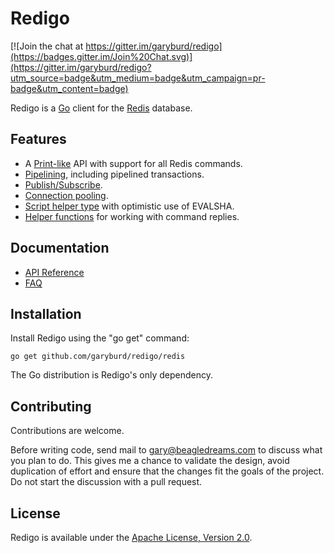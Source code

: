 Redigo
======

[![Join the chat at https://gitter.im/garyburd/redigo](https://badges.gitter.im/Join%20Chat.svg)](https://gitter.im/garyburd/redigo?utm_source=badge&utm_medium=badge&utm_campaign=pr-badge&utm_content=badge)

Redigo is a [Go](http://golang.org/) client for the [Redis](http://redis.io/) database.

Features
-------

* A [Print-like](http://godoc.org/github.com/garyburd/redigo/redis#hdr-Executing_Commands) API with support for all Redis commands.
* [Pipelining](http://godoc.org/github.com/garyburd/redigo/redis#hdr-Pipelining), including pipelined transactions.
* [Publish/Subscribe](http://godoc.org/github.com/garyburd/redigo/redis#hdr-Publish_and_Subscribe).
* [Connection pooling](http://godoc.org/github.com/garyburd/redigo/redis#Pool).
* [Script helper type](http://godoc.org/github.com/garyburd/redigo/redis#Script) with optimistic use of EVALSHA.
* [Helper functions](http://godoc.org/github.com/garyburd/redigo/redis#hdr-Reply_Helpers) for working with command replies.

Documentation
-------------

- [API Reference](http://godoc.org/github.com/garyburd/redigo/redis)
- [FAQ](https://github.com/garyburd/redigo/wiki/FAQ)

Installation
------------

Install Redigo using the "go get" command:

    go get github.com/garyburd/redigo/redis

The Go distribution is Redigo's only dependency.

Contributing
------------

Contributions are welcome. 

Before writing code, send mail to gary@beagledreams.com to discuss what you
plan to do. This gives me a chance to validate the design, avoid duplication of
effort and ensure that the changes fit the goals of the project. Do not start
the discussion with a pull request. 

License
-------

Redigo is available under the [Apache License, Version 2.0](http://www.apache.org/licenses/LICENSE-2.0.html).
